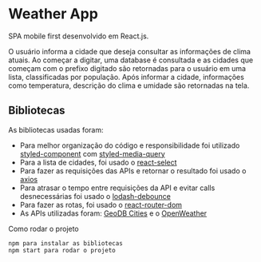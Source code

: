 # Weather App

SPA mobile first desenvolvido em React.js.

O usuário informa a cidade que deseja consultar as informações de clima atuais. Ao começar a digitar, uma database é consultada e as cidades que começam com o prefixo digitado são retornadas para o usuário em uma lista, classificadas por população. Após informar a cidade, informações como temperatura, descrição do clima e umidade são retornadas na tela.

## Bibliotecas 

As bibliotecas usadas foram:

* Para melhor organização do código e responsibilidade foi utilizado [styled-component](https://styled-components.com/) com [styled-media-query](https://github.com/morajabi/styled-media-query)
* Para a lista de cidades, foi usado o [react-select](https://react-select.com/home)
* Para fazer as requisições das APIs e retornar o resultado foi usado o [axios](https://axios-http.com/)
* Para atrasar o tempo entre requisições da API e evitar calls desnecessárias foi usado o [lodash-debounce](https://lodash.com/)
* Para fazer as rotas, foi usado o [react-router-dom](https://v5.reactrouter.com/web/guides/quick-start)
* As APIs utilizadas foram: [GeoDB Cities](http://geodb-cities-api.wirefreethought.com/) e o [OpenWeather](https://openweathermap.org/)

Como rodar o projeto

```
npm para instalar as bibliotecas
npm start para rodar o projeto
````
